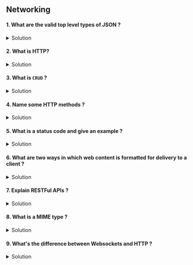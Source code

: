 ## Networking

#### 1. What are the valid top level types of JSON ?

<details>
  <summary>Solution</summary>

**Short answer:** JSON values can be any valid JSON *value* — object, array, string, number, boolean or null. In practice APIs most commonly use **object (dictionary)** or **array** as the top-level value.

**Details**

* According to the JSON specification, a JSON *text* is a serialized JSON *value*. A *value* can be:

  * Object (e.g. `{"name":"Alice"}`)
  * Array (e.g. `[1,2,3]`)
  * String (e.g. `"hello"`)
  * Number (e.g. `42` or `3.14`)
  * Boolean (`true` / `false`)
  * `null`

* **Why people say "object or array":** many REST APIs and libraries expect an object or array at the top-level because it maps cleanly to records or lists. Some tools, middleware or older parsers historically assumed object/array and rejected other fragments.

* **iOS specifics:**

  * `JSONSerialization.jsonObject(with:options:)` will parse top-level *objects* and *arrays* by default. To accept top-level strings/numbers/booleans/null you must pass `.allowFragments`.
  * `JSONDecoder` / `Codable` can decode any top-level JSON value as long as your `Decodable` target matches the JSON structure (e.g., you can decode into `String`, `Int`, `[MyModel]`, or `MyModel`).

**Examples**

```json
// object
{ "id": 1, "name": "Alice" }

// array
[{"id":1}, {"id":2}]

// string (valid JSON value)
"just a string"

// number (valid JSON value)
123
```

**Best practice:** Use an object (`{ ... }`) for responses that represent resources and arrays (`[ ... ]`) for collections — it's the most interoperable and clear approach for APIs.

</details>

#### 2. What is HTTP?

<details>
  <summary>Solution</summary>

**Short answer:** HTTP (Hypertext Transfer Protocol) is an application-layer protocol used for client/server communication on the web. In iOS apps the client (the app) issues HTTP requests to servers (APIs) and receives HTTP responses.

**Detailed explanation**

* **Request/response model:** a client sends a request (method, URL, headers, optional body) and the server returns a response (status code, headers, optional body).
* **Stateless:** each request is independent; servers shouldn’t rely on previous requests to hold conversation state (state can be layered with cookies, tokens, etc.).
* **Common HTTP elements**

  * **URL** (scheme `http`/`https`) — identifies resource.
  * **Method** — action to perform (GET, POST, etc.).
  * **Headers** — metadata (e.g., `Content-Type`, `Accept`, `Authorization`).
  * **Status code** — numeric result from server (200, 404, 500, …).
  * **Body** — payload (JSON, HTML, binary, etc.).
* **Security & transport**

  * Use **HTTPS** (HTTP over TLS) to encrypt traffic and protect integrity.
  * TLS certificates, OCSP, and proper TLS configuration are important for production apps.

**Example (curl):**

```bash
curl -X GET "https://api.example.com/users/1" -H "Accept: application/json"
```

**iOS usage**

* Use `URLSession` (or third-party libraries) to make requests.
* Example (simplified):

```swift
let url = URL(string: "https://api.example.com/users/1")!
let task = URLSession.shared.dataTask(with: url) { data, response, error in
  // handle response
}
task.resume()
```

**Notes**

* HTTP versions matter: HTTP/1.1 is widespread; HTTP/2 improves performance (multiplexing); HTTP/3 (QUIC) is emerging.
* Design APIs carefully around semantics (idempotency, caching, versioning).

</details>

#### 3. What is `CRUD` ?

<details>
  <summary>Solution</summary>

**Short answer:** CRUD stands for **Create, Read, Update, Delete** — the basic operations you perform on persistent data.

**Detailed explanation & mapping to HTTP**

* **Create** → usually mapped to `POST` (server creates a new resource). Response often `201 Created` with `Location` header pointing to new resource.
* **Read** → `GET` (retrieve a resource or list). Safe (does not modify server state) and typically cacheable.
* **Update** → `PUT` or `PATCH`:

  * `PUT` — replace a resource (idempotent: repeating the same `PUT` has same effect).
  * `PATCH` — apply partial modifications (not necessarily idempotent unless designed so).
* **Delete** → `DELETE` — remove resource (should be idempotent: deleting an already-deleted resource returns same result).

**Example**

* `POST /items` → create item
* `GET /items/123` → read item 123
* `PUT /items/123` → update/replace item 123
* `DELETE /items/123` → delete item 123

**Practical considerations**

* Idempotency: repeated `PUT`/`DELETE` calls should not produce unexpected side-effects.
* Use appropriate status codes (201, 200, 204, 400, 404, etc.) to convey result.

</details>

#### 4. Name some HTTP methods ?

<details>
  <summary>Solution</summary>

**Common HTTP methods**

* `GET` — retrieve resource (safe).
* `POST` — submit data/create resource.
* `PUT` — replace resource (idempotent).
* `PATCH` — partially update resource.
* `DELETE` — remove resource.
* `HEAD` — like `GET` but only headers (no body).
* `OPTIONS` — query server-supported methods or CORS preflight.
* `CONNECT`, `TRACE` — less commonly used; for proxies/debugging.

**Notes**

* Some people mistakenly use `UPDATE`; **there is no standard `UPDATE` method** — use `PUT` or `PATCH`.
* Choose methods according to semantics (e.g., `GET` should not change server state).
* Be mindful of caching rules that differ per method (`GET` responses can be cached).

</details>

#### 5. What is a status code and give an example ?

<details>
  <summary>Solution</summary>

**Short answer:** A status code is a 3-digit number sent in an HTTP response that indicates the result of the request. It groups responses into classes and gives clients a quick, standard way to determine success or the type of error.

**Status code classes**

* **1xx** Informational — provisional responses.
* **2xx** Success — request succeeded (e.g., `200 OK`, `201 Created`, `204 No Content`).
* **3xx** Redirection — further action is needed (e.g., `301 Moved Permanently`, `302 Found`).
* **4xx** Client error — the request is invalid or unauthorized (e.g., `400 Bad Request`, `401 Unauthorized`, `403 Forbidden`, `404 Not Found`, `429 Too Many Requests`).
* **5xx** Server error — server failed to fulfill a valid request (e.g., `500 Internal Server Error`, `503 Service Unavailable`).

**Example**

* `500 Internal Server Error` — indicates an unexpected server failure; something went wrong on server side (not the client’s request).

**iOS tip**

* When using `URLSession`, the response can be cast to `HTTPURLResponse` and you can check `statusCode`:

```swift
if let http = response as? HTTPURLResponse {
  switch http.statusCode {
  case 200:
    // OK
  case 401:
    // handle auth
  default:
    // other handling
  }
}
```

**Best practice:** Use the most specific and meaningful status code to help clients react correctly.

</details>

#### 6. What are two ways in which web content is formatted for delivery to a client ?

<details>
  <summary>Solution</summary>

**Two common formats**

* **JSON (JavaScript Object Notation)** — lightweight, human-readable, modern standard for REST APIs. Easy to parse and map to objects (`Codable` in Swift).
* **XML (eXtensible Markup Language)** — older, more verbose; used in SOAP APIs and some legacy systems. Supports schemas, namespaces and more complex document structures.

**Other formats to be aware of**

* **HTML** — web pages.
* **Protocol buffers (protobuf)**, **MessagePack**, **CBOR** — binary formats used for efficiency/gRPC or constrained environments.
* **CSV**, **Plain text**, **multipart/form-data** for file uploads.

**Why JSON is popular**

* Simpler and lighter than XML.
* Native mapping to common data structures (objects/arrays).
* Good ecosystem support in mobile/web languages.

**Example Content-Type headers**

* `Content-Type: application/json`
* `Content-Type: application/xml`

</details>

#### 7. Explain RESTFul APIs ?

<details>
  <summary>Solution</summary>

**Short definition:** REST (Representational State Transfer) is an architectural style for designing networked applications that treat server-side data as *resources* accessed and manipulated using a uniform interface (HTTP verbs).

**Core principles / constraints of REST**

* **Client–Server:** separation of concerns (UI and data/services).
* **Stateless:** each request contains all necessary information; server does not rely on stored session state.
* **Cacheable:** server responses must indicate cacheability to improve performance.
* **Uniform Interface:** consistent way to interact with resources (use of HTTP methods, resource URIs, standard status codes).
* **Layered System:** architecture can be composed of layers (proxies, gateways) without clients needing to know.
* **Code on demand (optional):** servers can send executable code (rare in practice).

**Typical REST practices**

* **Resources** expressed as URIs (e.g., `/users/123/orders`).
* **Use HTTP verbs**: `GET` to retrieve, `POST` to create, `PUT/PATCH` to update, `DELETE` to remove.
* **Use status codes** to indicate outcome (200, 201, 204, 400, 404, 500).
* **Stateless authentication** via tokens (Bearer JWT) or API keys.
* **Hypermedia (HATEOAS)** — including links in responses is REST’s purist idea, but it’s infrequently implemented in many APIs.

**Practical considerations**

* **Versioning:** include API version in the URL (`/v1/…`) or headers to manage breaking changes.
* **Pagination & filtering:** for list endpoints use paging params (`?page=2&limit=50`) or cursor-based pagination.
* **Idempotency:** design endpoints so that safe/idempotent properties are clear (repeating `PUT` should be safe).
* **Documentation:** provide clear docs and examples (OpenAPI/Swagger).

**Example**

```
POST /v1/users            -> create user (201 Created)
GET  /v1/users/123        -> read user 123 (200 OK)
PUT  /v1/users/123        -> replace user 123 (200/204)
PATCH /v1/users/123       -> modify user 123 (200/204)
DELETE /v1/users/123      -> delete user 123 (204 No Content)
```

</details>

#### 8. What is a MIME type ?

<details>
  <summary>Solution</summary>

**Short answer:** MIME type (aka media type or Content-Type) is a standardized identifier that describes the format of a resource’s data so clients and servers know how to interpret it.

**Format**

* `type/subtype` with optional parameters (e.g., `application/json; charset=utf-8`).

**Common examples**

* `application/json` — JSON payloads
* `text/html; charset=utf-8` — HTML pages
* `image/png` — PNG images
* `multipart/form-data; boundary=...` — file upload forms
* `application/octet-stream` — generic binary data
* vendor-specific: `application/vnd.mycompany.v1+json`

**HTTP headers**

* **`Content-Type`** — the MIME type of the response or request body.
* **`Accept`** — what formats the client can accept (e.g., `Accept: application/json`).

**iOS usage**

```swift
var request = URLRequest(url: url)
request.setValue("application/json", forHTTPHeaderField: "Content-Type")
request.setValue("application/json", forHTTPHeaderField: "Accept")
```

**Why it matters:** Proper MIME types enable correct parsing, rendering and negotiation between client and server.

</details>

#### 9. What's the difference between Websockets and HTTP ?

<details>
  <summary>Solution</summary>

**High-level difference**

* **HTTP** is a stateless, request–response protocol: client initiates request and server responds, connection may be short-lived (especially with HTTP/1.1).
* **WebSocket** is a protocol providing **persistent, full-duplex, bi-directional** communication over a single TCP connection. After an initial HTTP-based handshake, both client and server can send messages at any time.

**Key points**

* **Handshake:** A WebSocket connection starts with an HTTP `Upgrade` request; if the server accepts, the connection is upgraded and a persistent socket is established (`ws://` or secure `wss://`).
* **Directionality:** HTTP — client → server; server → client only as a response. WebSocket — both can push messages spontaneously.
* **Use cases:** real-time chat, live feeds (stocks/sports), multiplayer games, collaborative editing, telemetry.
* **Alternatives:** Long polling (client repeatedly polls), Server-Sent Events (SSE — server-to-client one-way streaming), gRPC streaming.
* **Security:** Use `wss://` for encrypted WebSocket (TLS). Ensure authentication and authorization for sockets too.

**iOS example (URLSessionWebSocketTask)**

```swift
let url = URL(string: "wss://example.com/socket")!
let task = URLSession.shared.webSocketTask(with: url)
task.resume()

// receive
task.receive { result in
  switch result {
  case .failure(let err): print("WS receive error", err)
  case .success(.string(let text)): print("Got text:", text)
  case .success(.data(let data)):  print("Got data:", data)
  @unknown default: break
  }
}

// send
task.send(.string("hello")) { error in
  if let e = error { print("Send error", e) }
}
```

**When to choose:**

* Use **HTTP (REST/HTTP2)** for standard request/response APIs, caching, and when server push is not necessary.
* Use **WebSocket** for low-latency, real-time two-way communication where the server needs to push data frequently.

**Practical caveats**

* Persistent connections consume resources (sockets) on servers; plan scaling and reconnection strategies.
* Implement heartbeat/ping-pong and reconnect backoff for robustness.

</details>

